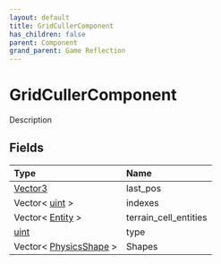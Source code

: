 ```yaml
---
layout: default
title: GridCullerComponent
has_children: false
parent: Component
grand_parent: Game Reflection
---
```

# GridCullerComponent
Description 

## Fields
| Type | Name |
|:-------------|:--------------|
| [Vector3](/game-reflection/classes/vector3.md) | last_pos |
| Vector< [uint](/game-reflection/components/uint.md) > | indexes |
| Vector< [Entity](/game-reflection/classes/entity.md) > | terrain_cell_entities |
| [uint](/game-reflection/components/uint.md) | type |
| Vector< [PhysicsShape](/game-reflection/classes/physics_shape.md) > | Shapes |
